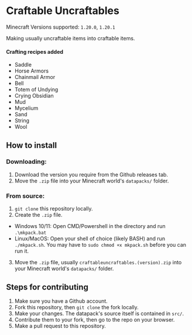 # Craftable Uncraftables

Minecraft Versions supported: ``1.20.0``, ``1.20.1``

Making usually uncraftable items into craftable items.

#### Crafting recipes added
- Saddle
- Horse Armors
- Chainmail Armor
- Bell
- Totem of Undying
- Crying Obsidian
- Mud
- Mycelium
- Sand
- String
- Wool

## How to install

### Downloading:
1. Download the version you require from the Github releases tab.
2. Move the ``.zip`` file into your Minecraft world's ``datapacks/`` folder.

### From source:
1. ``git clone`` this repository locally.
2. Create the ``.zip`` file.
- Windows 10/11: Open CMD/Powershell in the directory and run ``.\mkpack.bat``
- Linux/MacOS: Open your shell of choice (likely BASH) and run ``./mkpack.sh``. You may have to ``sudo chmod +x mkpack.sh`` before you can run it.
3. Move the ``.zip`` file, usually ``craftableuncraftables.(version).zip`` into your Minecraft world's ``datapacks/`` folder.

## Steps for contributing

1. Make sure you have a Github account.
2. Fork this repository, then ``git clone`` the fork locally.
3. Make your changes. The datapack's source itself is contained in ``src/``.
4. Contribute them to your fork, then go to the repo on your browser.
5. Make a pull request to this repository.
